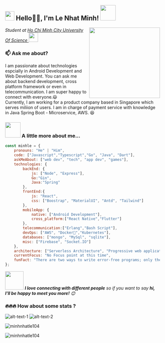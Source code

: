 <h2><img src="https://emojis.slackmojis.com/emojis/images/1531849430/4246/blob-sunglasses.gif?1531849430" width="30"/> Hello🙏🏻, I'm Le Nhat Minh! <img src="https://media.giphy.com/media/12oufCB0MyZ1Go/giphy.gif" width="50"></h2>
<img align='right' src="https://media.giphy.com/media/M9gbBd9nbDrOTu1Mqx/giphy.gif" width="230">
<p><em>Student at <a href="https://www.oneorigin.us/">Ho Chi Minh City University Of Science
</a><img src="https://media.giphy.com/media/WUlplcMpOCEmTGBtBW/giphy.gif" width="30"> 
</em></p>

### 📫 Ask me about?

I am passionate about technologies espcially in Android Development and Web Development. You can ask me about backend development, cross platform framework or even in telecommunication. I am super happy to connect with everyone.😃<br/>
Currently, I am working for a product company based in Singapore which serves miliion of users. I am in charge of payment service with knowledge in Java Spring Boot - Microservice, AWS. :satisfied:

### <img src="https://media.giphy.com/media/VgCDAzcKvsR6OM0uWg/giphy.gif" width="50"> A little more about me...  

```javascript
const minhle = {
    pronouns: "He" | "Him",
    code: ["Javascript","Typescript","Go", "Java", "Dart"],
    askMeAbout: ["web dev", "tech", "app dev", "games"],
    technologies: {
        backEnd: {
            js: ["Node", "Express"],
            Go:"Gin",
            Java:"Spring"
        },
        frontEnd:{
            js: "React",
            css: ["Boostrap", "MaterialUI", "Antd", "Tailwind"]
        },
        mobileApp: {
            native: ["Android Development"],
            cross_platform:["React Native","Flutter"]
        },
        telecommunication:["Erlang","Bash Script"],
        devOps: ["AWS", "Docker🐳","Kubernetes"],
        databases: ["mongo", "MySql", "sqlite"],
        misc: ["Firebase", "Socket.IO"]
    },
    architecture: ["Serverless Architecture", "Progressive web applications", "Single page applications"],
    currentFocus: "No Focus point at this time",
    funFact: "There are two ways to write error-free programs; only the third one works"
};
```

<img src="https://media.giphy.com/media/LnQjpWaON8nhr21vNW/giphy.gif" width="60"> <em><b>I love connecting with different people</b> so if you want to say <b>hi, I'll be happy to meet you more!</b> 😊</em>

### 🔥🔥🔥 How about some stats ?

![alt-text-1](https://github-readme-stats.vercel.app/api/top-langs?username=minhnhatle104&show_icons=true&locale=en&layout=compact&theme=tokyonight) ![alt-text-2](https://github-readme-stats.vercel.app/api?username=minhnhatle104&show_icons=true&locale=en&theme=tokyonight)

<p><img align="center" src="https://github-readme-streak-stats.herokuapp.com/?user=minhnhatle104&theme=tokyonight" alt="minhnhatle104" /></p>
<p><img align="center" src="https://activity-graph.herokuapp.com/graph?username=minhnhatle104&theme=dracula" alt="minhnhatle104" /></p>
